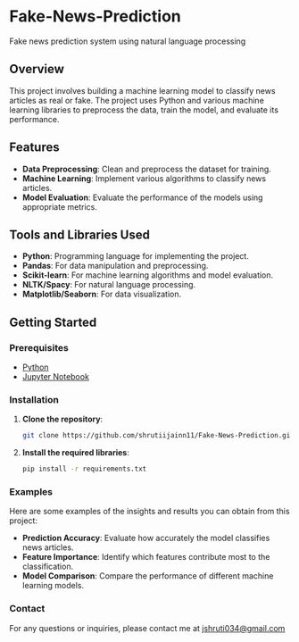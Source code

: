 # Fake-News-Prediction
Fake news prediction system using natural language processing


## Overview
This project involves building a machine learning model to classify news articles as real or fake. The project uses Python and various machine learning libraries to preprocess the data, train the model, and evaluate its performance.

## Features
- **Data Preprocessing**: Clean and preprocess the dataset for training.
- **Machine Learning**: Implement various algorithms to classify news articles.
- **Model Evaluation**: Evaluate the performance of the models using appropriate metrics.

## Tools and Libraries Used
- **Python**: Programming language for implementing the project.
- **Pandas**: For data manipulation and preprocessing.
- **Scikit-learn**: For machine learning algorithms and model evaluation.
- **NLTK/Spacy**: For natural language processing.
- **Matplotlib/Seaborn**: For data visualization.

## Getting Started

### Prerequisites
- [Python](https://www.python.org/)
- [Jupyter Notebook](https://jupyter.org/)

### Installation
1. **Clone the repository**:
   ```bash
   git clone https://github.com/shrutiijainn11/Fake-News-Prediction.git
2. **Install the required libraries**:
   ```bash
   pip install -r requirements.txt

### Examples
Here are some examples of the insights and results you can obtain from this project:

- **Prediction Accuracy**: Evaluate how accurately the model classifies news articles.
- **Feature Importance**: Identify which features contribute most to the classification.
- **Model Comparison**: Compare the performance of different machine learning models.

### Contact
For any questions or inquiries, please contact me at jshruti034@gmail.com

